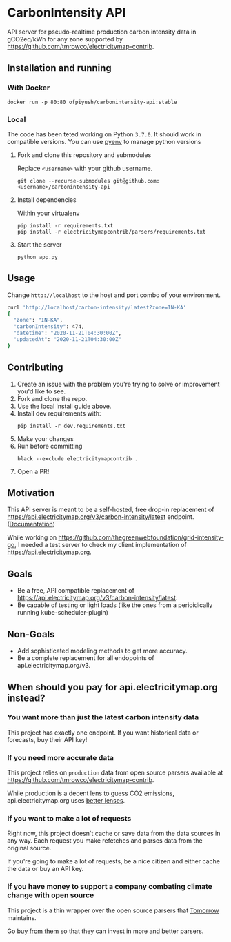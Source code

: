 # CarbonIntensity API

API server for pseudo-realtime production carbon intensity data in gCO2eq/kWh for any zone supported by https://github.com/tmrowco/electricitymap-contrib.

## Installation and running

### With Docker

```
docker run -p 80:80 ofpiyush/carbonintensity-api:stable
```

### Local

The code has been teted working on Python `3.7.0`. It should work in compatible versions. You can use [pyenv](https://github.com/pyenv/pyenv#installation) to manage python versions

1. Fork and clone this repository and submodules

   Replace `<username>` with your github username.

   ```
   git clone --recurse-submodules git@github.com:<username>/carbonintensity-api
   ```

1. Install dependencies

   Within your virtualenv

   ```
   pip install -r requirements.txt
   pip install -r electricitymapcontrib/parsers/requirements.txt
   ```

1. Start the server
   ```
   python app.py
   ```

## Usage

Change `http://localhost` to the host and port combo of your environment.

```bash
curl 'http://localhost/carbon-intensity/latest?zone=IN-KA'
{
  "zone": "IN-KA",
  "carbonIntensity": 474,
  "datetime": "2020-11-21T04:30:00Z",
  "updatedAt": "2020-11-21T04:30:00Z"
}
```

## Contributing

1. Create an issue with the problem you're trying to solve or improvement you'd like to see.
1. Fork and clone the repo.
1. Use the local install guide above.
1. Install dev requirements with:
   ```
   pip install -r dev.requirements.txt
   ```
1. Make your changes
1. Run before committing
   ```
   black --exclude electricitymapcontrib .
   ```
1. Open a PR!

## Motivation

This API server is meant to be a self-hosted, free drop-in replacement of https://api.electricitymap.org/v3/carbon-intensity/latest endpoint. ([Documentation](http://static.electricitymap.org/api/docs/index.html#live-carbon-intensity))

While working on https://github.com/thegreenwebfoundation/grid-intensity-go, I needed a test server to check my client implementation of https://api.electricitymap.org.

## Goals

- Be a free, API compatible replacement of https://api.electricitymap.org/v3/carbon-intensity/latest.
- Be capable of testing or light loads (like the ones from a perioidically running kube-scheduler-plugin)

## Non-Goals

- Add sophisticated modeling methods to get more accuracy.
- Be a complete replacement for all endopoints of api.electricitymap.org/v3.

## When should you pay for api.electricitymap.org instead?

### You want more than just the latest carbon intensity data

This project has exactly one endpoint. If you want historical data or forecasts, buy their API key!

### If you need more accurate data

This project relies on `production` data from open source parsers available at https://github.com/tmrowco/electricitymap-contrib.

While production is a decent lens to guess CO2 emissions, api.electricitymap.org uses [better lenses](https://www.sciencedirect.com/science/article/pii/S2211467X19300549).

### If you want to make a lot of requests

Right now, this project doesn't cache or save data from the data sources in any way. Each request you make refetches and parses data from the original source.

If you're going to make a lot of requests, be a nice citizen and either cache the data or buy an API key.

### If you have money to support a company combating climate change with open source

This project is a thin wrapper over the open source parsers that [Tomorrow](https://tmrow.com) maintains.

Go [buy from them](https://api.electricitymap.org/#pricing) so that they can invest in more and better parsers.
